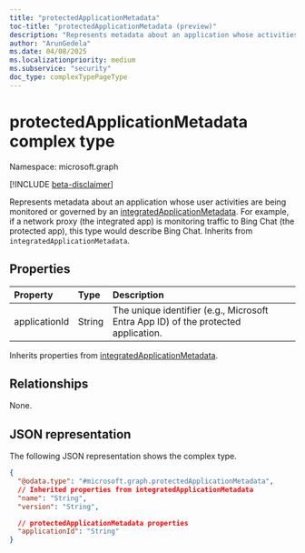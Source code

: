 ```yaml
---
title: "protectedApplicationMetadata"
toc-title: "protectedApplicationMetadata (preview)"
description: "Represents metadata about an application whose activities are being governed by an integrated application."
author: "ArunGedela"
ms.date: 04/08/2025
ms.localizationpriority: medium
ms.subservice: "security"
doc_type: complexTypePageType
---
```


# protectedApplicationMetadata complex type

Namespace: microsoft.graph

[!INCLUDE [beta-disclaimer](../../includes/beta-disclaimer.md)]

Represents metadata about an application whose user activities are being monitored or governed by an [integratedApplicationMetadata](../resources/integratedapplicationmetadata.md). For example, if a network proxy (the integrated app) is monitoring traffic to Bing Chat (the protected app), this type would describe Bing Chat. Inherits from `integratedApplicationMetadata`.

## Properties

| Property      | Type   | Description                                                      |
| :------------ | :----- | :--------------------------------------------------------------- |
| applicationId | String | The unique identifier (e.g., Microsoft Entra App ID) of the protected application. |

Inherits properties from [integratedApplicationMetadata](../resources/integratedapplicationmetadata.md).

## Relationships

None.

## JSON representation

The following JSON representation shows the complex type.
<!-- {
  "blockType": "resource",
  "@odata.type": "microsoft.graph.protectedApplicationMetadata",
  "baseType": "microsoft.graph.integratedApplicationMetadata",
  "openType": false
}-->
``` json
{
  "@odata.type": "#microsoft.graph.protectedApplicationMetadata",
  // Inherited properties from integratedApplicationMetadata
  "name": "String",
  "version": "String",

  // protectedApplicationMetadata properties
  "applicationId": "String"
}
```
